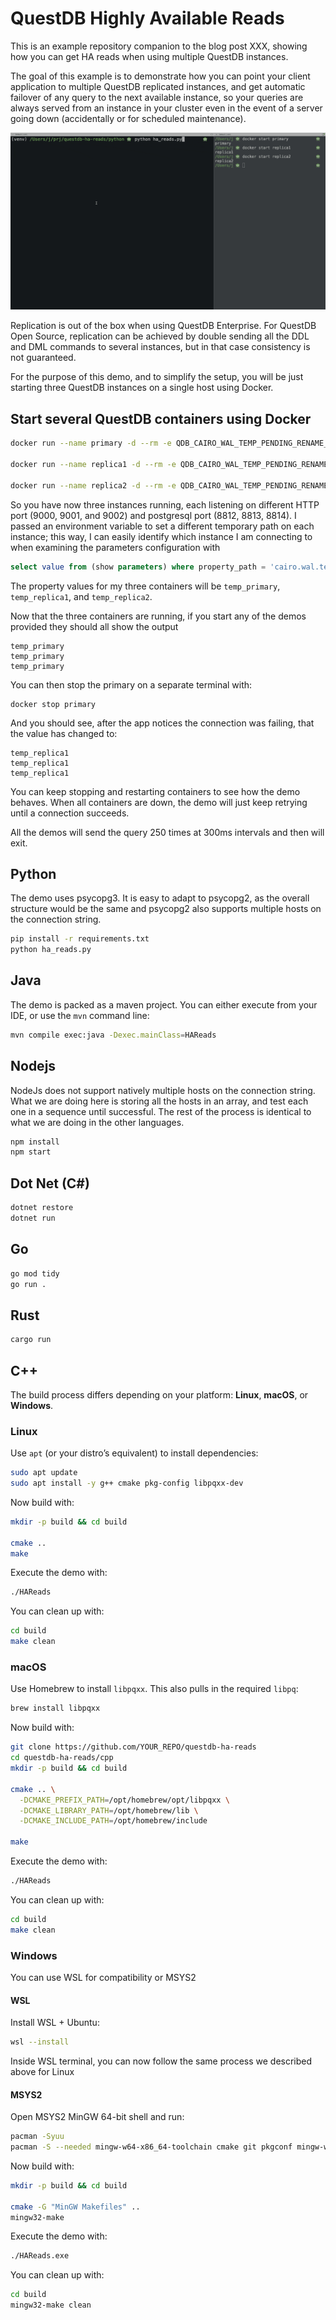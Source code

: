 # QuestDB Highly Available Reads

This is an example repository companion to the blog post XXX, showing how you can get HA reads when using multiple QuestDB
instances.

The goal of this example is to demonstrate how you can point your client application to multiple QuestDB replicated
instances, and get automatic failover of any query to the next available instance, so your queries are always served
from an instance in your cluster even in
the event of a server going down (accidentally or for scheduled maintenance).

![Highly Available Reads in Action](./ha_reads_demo.gif)

Replication is out of the box when using QuestDB Enterprise. For QuestDB Open Source, replication can be achieved by
double sending all the DDL and DML commands to several instances, but in that case consistency is not guaranteed.

For the purpose of this demo, and to simplify the setup, you will be just starting three QuestDB instances on a single
host using Docker.

## Start several QuestDB containers using Docker

```sh
docker run --name primary -d --rm -e QDB_CAIRO_WAL_TEMP_PENDING_RENAME_TABLE_PREFIX=temp_primary  -p 9000:9000  -p 8812:8812 questdb/questdb

docker run --name replica1 -d --rm -e QDB_CAIRO_WAL_TEMP_PENDING_RENAME_TABLE_PREFIX=temp_replica1  -p 9001:9000  -p 8813:8812 questdb/questdb

docker run --name replica2 -d --rm -e QDB_CAIRO_WAL_TEMP_PENDING_RENAME_TABLE_PREFIX=temp_replica2  -p 9002:9000  -p 8814:8812 questdb/questdb
```

So you have now three instances running, each listening on different HTTP port (9000, 9001, and 9002) and postgresql port (8812, 8813, 8814).
I passed an environment variable to set a different temporary path on each instance; this way, I can easily identify which instance
I am connecting to when examining the parameters configuration with

```sql
select value from (show parameters) where property_path = 'cairo.wal.temp.pending.rename.table.prefix';
```

The property values for my three containers will be `temp_primary`, `temp_replica1`, and `temp_replica2`.

Now that the three containers are running, if you start any of the demos provided they should all show the output
```
temp_primary
temp_primary
temp_primary
```

You can then stop the primary on a separate terminal with:

```
docker stop primary
```

And you should see, after the app notices the connection was failing, that the value has changed to:

```
temp_replica1
temp_replica1
temp_replica1
```

You can keep stopping and restarting containers to see how the demo behaves. When all containers are down, the demo
will just keep retrying until a connection succeeds.

All the demos will send the query 250 times at 300ms intervals and then will exit.


## Python

The demo uses psycopg3. It is easy to adapt to psycopg2, as the overall structure would be the same and psycopg2 also
supports multiple hosts on the connection string.

```sh
pip install -r requirements.txt
python ha_reads.py
```


## Java

The demo is packed as a maven project. You can either execute from your IDE, or use the `mvn` command line:

```sh
mvn compile exec:java -Dexec.mainClass=HAReads
```

## Nodejs

NodeJs does not support natively multiple hosts on the connection string. What we are doing here is storing all the hosts
in an array, and test each one in a sequence until successful. The rest of the process is identical to what we are doing
in the other languages.

```sh
npm install
npm start
```

## Dot Net (C#)

```sh
dotnet restore
dotnet run
```

## Go

```sh
go mod tidy
go run .
```

## Rust

```sh
cargo run
```

## C++

The build process differs depending on your platform: **Linux**, **macOS**, or **Windows**.

### Linux

Use `apt` (or your distro’s equivalent) to install dependencies:

```sh
sudo apt update
sudo apt install -y g++ cmake pkg-config libpqxx-dev
```

Now build with:

```sh
mkdir -p build && cd build

cmake ..
make
```

Execute the demo with:

```sh
./HAReads
```

You can clean up with:

```sh
cd build
make clean
```

### macOS

Use Homebrew to install `libpqxx`. This also pulls in the required `libpq`:

```sh
brew install libpqxx
```

Now build with:
```sh
git clone https://github.com/YOUR_REPO/questdb-ha-reads
cd questdb-ha-reads/cpp
mkdir -p build && cd build

cmake .. \
  -DCMAKE_PREFIX_PATH=/opt/homebrew/opt/libpqxx \
  -DCMAKE_LIBRARY_PATH=/opt/homebrew/lib \
  -DCMAKE_INCLUDE_PATH=/opt/homebrew/include

make
```

Execute the demo with:

```sh
./HAReads
```

You can clean up with:

```sh
cd build
make clean
```

### Windows

You can use WSL for compatibility or MSYS2

#### WSL

Install WSL + Ubuntu:

```sh
wsl --install
```

Inside WSL terminal, you can now follow the same process we described above for Linux

#### MSYS2

Open MSYS2 MinGW 64-bit shell and run:

```sh
pacman -Syuu
pacman -S --needed mingw-w64-x86_64-toolchain cmake git pkgconf mingw-w64-x86_64-libpqxx
```

Now build with:
```sh
mkdir -p build && cd build

cmake -G "MinGW Makefiles" ..
mingw32-make
```

Execute the demo with:

```sh
./HAReads.exe
```

You can clean up with:

```sh
cd build
mingw32-make clean
```
